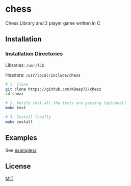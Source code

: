 # chess

Chess Library and 2 player game written in C 

## Installation

### Installation Directories

Libraries: `/usr/lib`

Headers: `/usr/local/include/chess`

```bash
# 1. Clone
git clone https://github.com/KDesp73/chezz
cd chezz

# 2. Verify that all the tests are passing (optional)
make test

# 3. Install locally
make install
```

## Examples

See [examples/](https://github.com/KDesp73/chezz/tree/main/examples)

## License

[MIT](./LICENSE)
